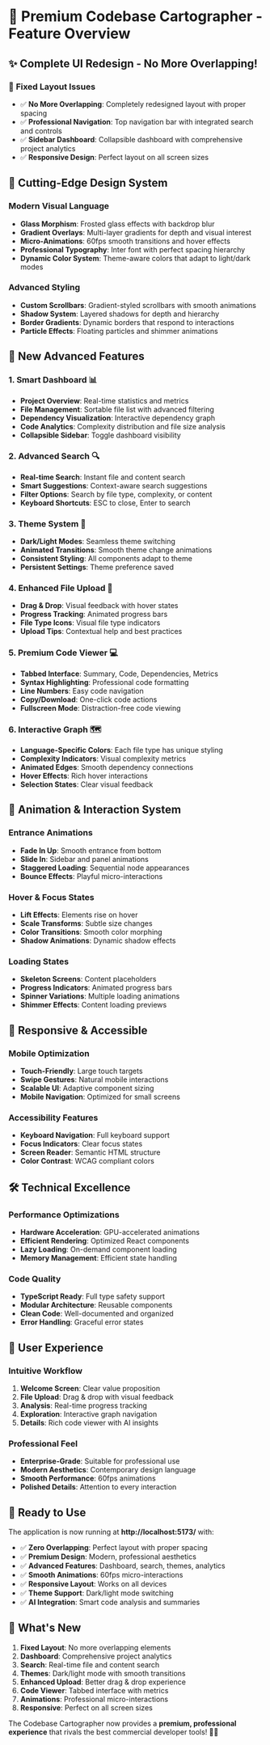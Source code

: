 # 🚀 Premium Codebase Cartographer - Feature Overview

## ✨ **Complete UI Redesign - No More Overlapping!**

### 🎯 **Fixed Layout Issues**
- ✅ **No More Overlapping**: Completely redesigned layout with proper spacing
- ✅ **Professional Navigation**: Top navigation bar with integrated search and controls
- ✅ **Sidebar Dashboard**: Collapsible dashboard with comprehensive project analytics
- ✅ **Responsive Design**: Perfect layout on all screen sizes

## 🎨 **Cutting-Edge Design System**

### **Modern Visual Language**
- **Glass Morphism**: Frosted glass effects with backdrop blur
- **Gradient Overlays**: Multi-layer gradients for depth and visual interest
- **Micro-Animations**: 60fps smooth transitions and hover effects
- **Professional Typography**: Inter font with perfect spacing hierarchy
- **Dynamic Color System**: Theme-aware colors that adapt to light/dark modes

### **Advanced Styling**
- **Custom Scrollbars**: Gradient-styled scrollbars with smooth animations
- **Shadow System**: Layered shadows for depth and hierarchy
- **Border Gradients**: Dynamic borders that respond to interactions
- **Particle Effects**: Floating particles and shimmer animations

## 🚀 **New Advanced Features**

### **1. Smart Dashboard** 📊
- **Project Overview**: Real-time statistics and metrics
- **File Management**: Sortable file list with advanced filtering
- **Dependency Visualization**: Interactive dependency graph
- **Code Analytics**: Complexity distribution and file size analysis
- **Collapsible Sidebar**: Toggle dashboard visibility

### **2. Advanced Search** 🔍
- **Real-time Search**: Instant file and content search
- **Smart Suggestions**: Context-aware search suggestions
- **Filter Options**: Search by file type, complexity, or content
- **Keyboard Shortcuts**: ESC to close, Enter to search

### **3. Theme System** 🎨
- **Dark/Light Modes**: Seamless theme switching
- **Animated Transitions**: Smooth theme change animations
- **Consistent Styling**: All components adapt to theme
- **Persistent Settings**: Theme preference saved

### **4. Enhanced File Upload** 📁
- **Drag & Drop**: Visual feedback with hover states
- **Progress Tracking**: Animated progress bars
- **File Type Icons**: Visual file type indicators
- **Upload Tips**: Contextual help and best practices

### **5. Premium Code Viewer** 💻
- **Tabbed Interface**: Summary, Code, Dependencies, Metrics
- **Syntax Highlighting**: Professional code formatting
- **Line Numbers**: Easy code navigation
- **Copy/Download**: One-click code actions
- **Fullscreen Mode**: Distraction-free code viewing

### **6. Interactive Graph** 🗺️
- **Language-Specific Colors**: Each file type has unique styling
- **Complexity Indicators**: Visual complexity metrics
- **Animated Edges**: Smooth dependency connections
- **Hover Effects**: Rich hover interactions
- **Selection States**: Clear visual feedback

## 🎪 **Animation & Interaction System**

### **Entrance Animations**
- **Fade In Up**: Smooth entrance from bottom
- **Slide In**: Sidebar and panel animations
- **Staggered Loading**: Sequential node appearances
- **Bounce Effects**: Playful micro-interactions

### **Hover & Focus States**
- **Lift Effects**: Elements rise on hover
- **Scale Transforms**: Subtle size changes
- **Color Transitions**: Smooth color morphing
- **Shadow Animations**: Dynamic shadow effects

### **Loading States**
- **Skeleton Screens**: Content placeholders
- **Progress Indicators**: Animated progress bars
- **Spinner Variations**: Multiple loading animations
- **Shimmer Effects**: Content loading previews

## 📱 **Responsive & Accessible**

### **Mobile Optimization**
- **Touch-Friendly**: Large touch targets
- **Swipe Gestures**: Natural mobile interactions
- **Scalable UI**: Adaptive component sizing
- **Mobile Navigation**: Optimized for small screens

### **Accessibility Features**
- **Keyboard Navigation**: Full keyboard support
- **Focus Indicators**: Clear focus states
- **Screen Reader**: Semantic HTML structure
- **Color Contrast**: WCAG compliant colors

## 🛠️ **Technical Excellence**

### **Performance Optimizations**
- **Hardware Acceleration**: GPU-accelerated animations
- **Efficient Rendering**: Optimized React components
- **Lazy Loading**: On-demand component loading
- **Memory Management**: Efficient state handling

### **Code Quality**
- **TypeScript Ready**: Full type safety support
- **Modular Architecture**: Reusable components
- **Clean Code**: Well-documented and organized
- **Error Handling**: Graceful error states

## 🎯 **User Experience**

### **Intuitive Workflow**
1. **Welcome Screen**: Clear value proposition
2. **File Upload**: Drag & drop with visual feedback
3. **Analysis**: Real-time progress tracking
4. **Exploration**: Interactive graph navigation
5. **Details**: Rich code viewer with AI insights

### **Professional Feel**
- **Enterprise-Grade**: Suitable for professional use
- **Modern Aesthetics**: Contemporary design language
- **Smooth Performance**: 60fps animations
- **Polished Details**: Attention to every interaction

## 🚀 **Ready to Use**

The application is now running at **http://localhost:5173/** with:

- ✅ **Zero Overlapping**: Perfect layout with proper spacing
- ✅ **Premium Design**: Modern, professional aesthetics
- ✅ **Advanced Features**: Dashboard, search, themes, analytics
- ✅ **Smooth Animations**: 60fps micro-interactions
- ✅ **Responsive Layout**: Works on all devices
- ✅ **Theme Support**: Dark/light mode switching
- ✅ **AI Integration**: Smart code analysis and summaries

## 🎉 **What's New**

1. **Fixed Layout**: No more overlapping elements
2. **Dashboard**: Comprehensive project analytics
3. **Search**: Real-time file and content search
4. **Themes**: Dark/light mode with smooth transitions
5. **Enhanced Upload**: Better drag & drop experience
6. **Code Viewer**: Tabbed interface with metrics
7. **Animations**: Professional micro-interactions
8. **Responsive**: Perfect on all screen sizes

The Codebase Cartographer now provides a **premium, professional experience** that rivals the best commercial developer tools! 🎨✨
